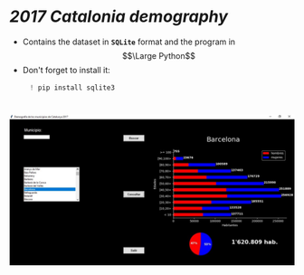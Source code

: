 # *2017 Catalonia demography*
- Contains the dataset in **`SQLite`**  format and the program in $$\Large Python$$
- Don't forget to install it:
```Python
     ! pip install sqlite3
  ```
#
![](Presentacion.jpg)
